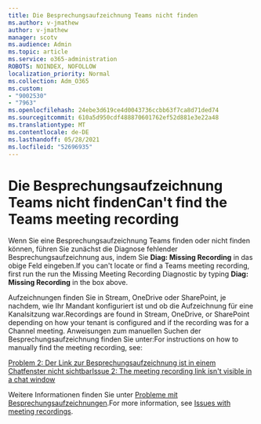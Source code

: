 ```yaml
---
title: Die Besprechungsaufzeichnung Teams nicht finden
ms.author: v-jmathew
author: v-jmathew
manager: scotv
ms.audience: Admin
ms.topic: article
ms.service: o365-administration
ROBOTS: NOINDEX, NOFOLLOW
localization_priority: Normal
ms.collection: Adm_O365
ms.custom:
- "9002530"
- "7963"
ms.openlocfilehash: 24ebe3d619ce4d0043736ccbb63f7ca8d71ded74
ms.sourcegitcommit: 610a5d950cdf488870601762ef52d881e3e22a48
ms.translationtype: MT
ms.contentlocale: de-DE
ms.lasthandoff: 05/28/2021
ms.locfileid: "52696935"
---
```

# <a name="cant-find-the-teams-meeting-recording"></a><span data-ttu-id="c9500-102">Die Besprechungsaufzeichnung Teams nicht finden</span><span class="sxs-lookup"><span data-stu-id="c9500-102">Can't find the Teams meeting recording</span></span>

<span data-ttu-id="c9500-103">Wenn Sie eine Besprechungsaufzeichnung Teams finden oder nicht finden können, führen Sie zunächst die Diagnose fehlender Besprechungsaufzeichnung aus, indem Sie **Diag: Missing Recording** in das obige Feld eingeben.</span><span class="sxs-lookup"><span data-stu-id="c9500-103">If you can't locate or find a Teams meeting recording, first run the run the Missing Meeting Recording Diagnostic by typing **Diag: Missing Recording** in the box above.</span></span> 

<span data-ttu-id="c9500-104">Aufzeichnungen finden Sie in Stream, OneDrive oder SharePoint, je nachdem, wie Ihr Mandant konfiguriert ist und ob die Aufzeichnung für eine Kanalsitzung war.</span><span class="sxs-lookup"><span data-stu-id="c9500-104">Recordings are found in Stream, OneDrive, or SharePoint depending on how your tenant is configured and if the recording was for a Channel meeting.</span></span> <span data-ttu-id="c9500-105">Anweisungen zum manuellen Suchen der Besprechungsaufzeichnung finden Sie unter:</span><span class="sxs-lookup"><span data-stu-id="c9500-105">For instructions on how to manually find the meeting recording, see:</span></span> 

[<span data-ttu-id="c9500-106">Problem 2: Der Link zur Besprechungsaufzeichnung ist in einem Chatfenster nicht sichtbar</span><span class="sxs-lookup"><span data-stu-id="c9500-106">Issue 2: The meeting recording link isn't visible in a chat window</span></span>](/microsoftteams/troubleshoot/meetings/troubleshoot-meeting-recording-issues#issue-2-the-meeting-recording-link-isnt-visible-in-a-chat-window)

<span data-ttu-id="c9500-107">Weitere Informationen finden Sie unter [Probleme mit Besprechungsaufzeichnungen](/microsoftteams/troubleshoot/meetings/troubleshoot-meeting-recording-issues).</span><span class="sxs-lookup"><span data-stu-id="c9500-107">For more information, see [Issues with meeting recordings](/microsoftteams/troubleshoot/meetings/troubleshoot-meeting-recording-issues).</span></span>
